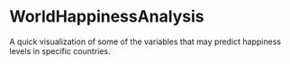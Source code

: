 # WorldHappinessAnalysis
A quick visualization of some of the variables that may predict happiness levels in specific countries.

